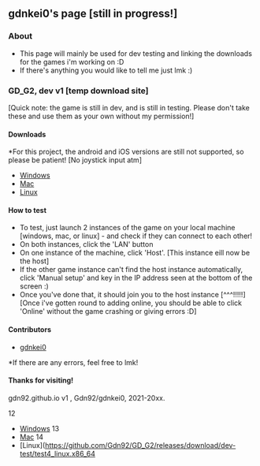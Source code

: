 ## gdnkei0's page [still in progress!]

### About
- This page will mainly be used for dev testing and linking the downloads for the games i'm working on :D
- If there's anything you would like to tell me just lmk :)

### GD_G2, dev v1 [temp download site]
[Quick note: the game is still in dev, and is still in testing. Please don't take these and use them as your own without my permission!]

#### Downloads
*For this project, the android and iOS versions are still not supported, so please be patient! [No joystick input atm]
- [Windows](https://github.com/Gdn92/GD_G2/releases/download/dev-test/test4_win.exe)
- [Mac](https://github.com/Gdn92/GD_G2/releases/download/dev-test/test4_macos.dmg)
- [Linux](https://github.com/Gdn92/GD_G2/releases/download/dev-test/test4_linux.x86_64)

#### How to test
- To test, just launch 2 instances of the game on your local machine [windows, mac, or linux] - and check if they can connect to each other! 
- On both instances, click the 'LAN' button
- On one instance of the machine, click 'Host'.  [This instance eill now be the host]
- If the other game instance can't find the host instance automatically, click 'Manual setup' and key in the IP address seen at the bottom of the screen :)
- Once you've done that, it should join you to the host instance [^^^!!!!!]
[Once i've gotten round to adding online, you should be able to click 'Online' without the game crashing or giving errors :D]

#### Contributors
- [gdnkei0](https://github.com/Gdn92/)

*If there are any errors, feel free to lmk!

#### Thanks for visiting!

gdn92.github.io v1 , Gdn92/gdnkei0, 2021-20xx.

12
- [Windows](https://github.com/Gdn92/GD_G2/releases/download/dev-test/test4_win.exe)
13
- [Mac](https://github.com/Gdn92/GD_G2/releases/download/dev-test/test4_macos.dmg)
14
- [Linux](https://github.com/Gdn92/GD_G2/releases/download/dev-test/test4_linux.x86_64
